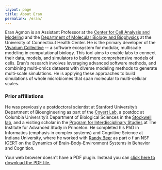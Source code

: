 ```yaml
---
layout: page
title: About Eran
permalink: /eran/
---
```


Eran Agmon is an Assistant Professor at the [Center for Cell Analysis and Modeling](
https://health.uconn.edu/cell-analysis-modeling/) and the [Department of Molecular Biology and Biophysics](
https://health.uconn.edu/molecular-biology-biophysics/) at the University of Connecticut Health Center. He is the
primary developer of the [Vivarium Collective](https://vivarium-collective.github.io) -- a software ecosystem for 
modular, multiscale modeling in computational biology. This tool aims to enable labs to connect their data, models, 
and simulators to build more comprehensive models of cells. Eran's research involves leveraging advanced 
software methods, and combining multi-omics datasets with diverse modeling methods to generate multi-scale 
simulations. He is applying these approaches to build simulations of whole microbiomes that span molecular 
to multi-cellular scales.

### Prior affiliations
He was previously a postdoctoral scientist at Stanford University’s Department of Bioengineering as part of the 
[Covert Lab](https://www.covert.stanford.edu), a postdoc at Columbia University’s Department of Biological Sciences 
in the [Stockwell lab](http://www.columbia.edu/cu/biology/StockwellLab/index/index.html), and 
a visiting scholar in the [Program for Interdisciplinary Studies](https://www.ias.edu/ids) 
at The Institute for Advanced Study in Princeton. He completed his PhD in Informatics (emphasis in complex systems) 
and Cognitive Science at Indiana University, where he worked with [Randy Beer](https://rdbeer.pages.iu.edu) as part o
f an NSF IGERT on the Dynamics of Brain-Body-Environment Systems in Behavior and Cognition.


<object data="https://raw.githubusercontent.com/eagmon/eagmon.github.io/master/files/Agmon_CV.pdf" type="application/pdf" width="900" height="900">
  <p>Your web browser doesn't have a PDF plugin.
  Instead you can <a href="https://raw.githubusercontent.com/eagmon/eagmon.github.io/master/files/Agmon_CV.pdf">click here to
  download the PDF file.</a></p>
</object>